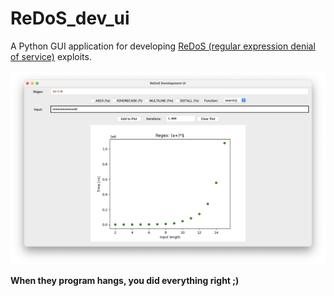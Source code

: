 # ReDoS_dev_ui
A Python GUI application for developing [ReDoS (regular expression denial of service)](https://en.wikipedia.org/wiki/ReDoS) exploits.

![Screenshot](screenshot.png "Screenshot")

**When they program hangs, you did everything right ;)**

